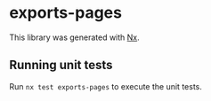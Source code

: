 # exports-pages

This library was generated with [Nx](https://nx.dev).

## Running unit tests

Run `nx test exports-pages` to execute the unit tests.
